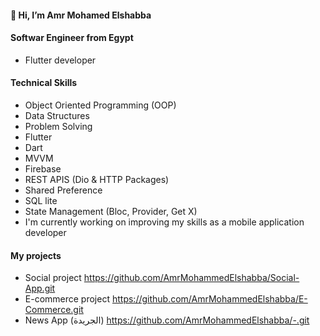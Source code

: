 #### 👋 Hi, I’m Amr Mohamed Elshabba
#### Softwar Engineer from Egypt
  - Flutter developer 
#### Technical Skills
  - Object Oriented Programming (OOP)
  - Data Structures
  - Problem Solving 
  - Flutter
  - Dart
  - MVVM
  - Firebase
  - REST APIS (Dio & HTTP Packages)
  - Shared Preference
  - SQL lite
  - State Management (Bloc, Provider, Get X)
  - I'm currently working on improving my skills as a mobile application developer
#### My projects
  - Social project https://github.com/AmrMohammedElshabba/Social-App.git
  - E-commerce project https://github.com/AmrMohammedElshabba/E-Commerce.git
  - News App (الجريدة) https://github.com/AmrMohammedElshabba/-.git
<!---

--->
